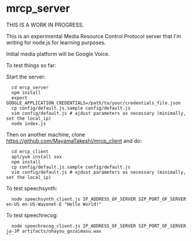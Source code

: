 # mrcp_server

THIS IS A WORK IN PROGRESS.

This is an experimental Media Resource Control Protocol server that I'm writing for node.js for learning purposes.


Initial media platform will be Google Voice.

To test things so far:

Start the server:

```
  cd mrcp_server
  npm install
  export GOOGLE_APPLICATION_CREDENTIALS=/path/to/your/credentials_file.json
  cp config/default.js.sample config/default.js
  vim config/default.js # ajdust parameters as necessary (minimally, set the local_ip)
  node index.js
```

Then on another machine, clone https://github.com/MayamaTakeshi/mrcp_client and do:

```
  cd mrcp_client
  apt/yum install sox
  npm install
  cp config/default.js.sample config/default.js
  vim config/default.js # ajdust parameters as necessary (minimally, set the local_ip)
```

To test speechsynth:

```
  node speechsynth_client.js IP_ADDRESS_OF_SERVER SIP_PORT_OF_SERVER en-US en-US-Wavenet-E "Hello World!"
```

To test speechrecog:

````
  node speechrecog_client.js IP_ADDRESS_OF_SERVER SIP_PORT_OF_SERVER ja-JP artifacts/ohayou_gozaimasu.wav
```

